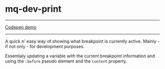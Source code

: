 # mq-dev-print

----

[Codepen demo](https://codepen.io/dennisandersson/pen/aqaJoe)

----

A quick n' easy way of showing what breakpoint is currently active. Mainly - if not only - for development purposes.

Essentialy updating a variable with the current breakpoint information and using the `:before` pseudo element and the `content` property.
